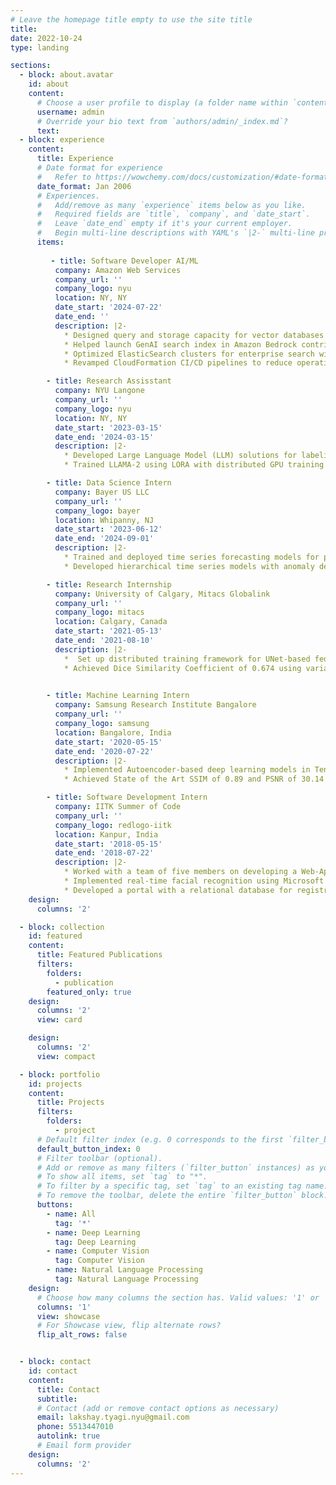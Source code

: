 ```yaml
---
# Leave the homepage title empty to use the site title
title:
date: 2022-10-24
type: landing

sections:
  - block: about.avatar
    id: about
    content:
      # Choose a user profile to display (a folder name within `content/authors/`)
      username: admin
      # Override your bio text from `authors/admin/_index.md`?
      text:
  - block: experience
    content:
      title: Experience
      # Date format for experience
      #   Refer to https://wowchemy.com/docs/customization/#date-format
      date_format: Jan 2006
      # Experiences.
      #   Add/remove as many `experience` items below as you like.
      #   Required fields are `title`, `company`, and `date_start`.
      #   Leave `date_end` empty if it's your current employer.
      #   Begin multi-line descriptions with YAML's `|2-` multi-line prefix.
      items:
       
         - title: Software Developer AI/ML
          company: Amazon Web Services
          company_url: ''
          company_logo: nyu
          location: NY, NY
          date_start: '2024-07-22'
          date_end: ''
          description: |2-
            * Designed query and storage capacity for vector databases optimized for Retrieval Augmented Generation (RAG) purposes
            * Helped launch GenAI search index in Amazon Bedrock contributing to CRUD APIs in backend (Java) and frontend (TS)
            * Optimized ElasticSearch clusters for enterprise search with reduction in latency by 47% and savings of >150,000$ per year
            * Revamped CloudFormation CI/CD pipelines to reduce operations overhead by 23% and improve deployment frequency

        - title: Research Assisstant
          company: NYU Langone
          company_url: ''
          company_logo: nyu
          location: NY, NY
          date_start: '2023-03-15'
          date_end: '2024-03-15'
          description: |2-
            * Developed Large Language Model (LLM) solutions for labeling medical reports with labels along with explanations
            * Trained LLAMA-2 using LORA with distributed GPU training in PyTorch to improve Macro F1 score to 0.89

        - title: Data Science Intern
          company: Bayer US LLC
          company_url: ''
          company_logo: bayer
          location: Whipanny, NJ
          date_start: '2023-06-12'
          date_end: '2024-09-01'
          description: |2-
            * Trained and deployed time series forecasting models for predicting dollar sales worth more than 100 million in DataBricks and SnowFlake
            * Developed hierarchical time series models with anomaly detection to model dependency between different categories and brands of products

        - title: Research Internship
          company: University of Calgary, Mitacs Globalink 
          company_url: ''
          company_logo: mitacs
          location: Calgary, Canada
          date_start: '2021-05-13'
          date_end: '2021-08-10'
          description: |2-
            *  Set up distributed training framework for UNet-based federated learning models in brain tumor segmentation
            * Achieved Dice Similarity Coefficient of 0.674 using variable local tuning of client parameters implemented in PyTorch

         
        - title: Machine Learning Intern
          company: Samsung Research Institute Bangalore
          company_url: ''
          company_logo: samsung
          location: Bangalore, India
          date_start: '2020-05-15'
          date_end: '2020-07-22'
          description: |2-
            * Implemented Autoencoder-based deep learning models in TensorFlow for denoising grainy, low-light videos
            * Achieved State of the Art SSIM of 0.89 and PSNR of 30.14 in high-quality video generation using perceptual loss

        - title: Software Development Intern
          company: IITK Summer of Code
          company_url: ''
          company_logo: redlogo-iitk
          location: Kanpur, India
          date_start: '2018-05-15'
          date_end: '2018-07-22'
          description: |2-
            * Worked with a team of five members on developing a Web-App for taking attendance using facial recognition
            * Implemented real-time facial recognition using Microsoft Azure Face API and OpenCV
            * Developed a portal with a relational database for registration and viewing attendance using Django and added email support for notifications
    design:
      columns: '2'

  - block: collection
    id: featured
    content:
      title: Featured Publications
      filters:
        folders:
          - publication
        featured_only: true
    design:
      columns: '2'
      view: card

    design:
      columns: '2'
      view: compact

  - block: portfolio
    id: projects
    content:
      title: Projects
      filters:
        folders:
          - project
      # Default filter index (e.g. 0 corresponds to the first `filter_button` instance below).
      default_button_index: 0
      # Filter toolbar (optional).
      # Add or remove as many filters (`filter_button` instances) as you like.
      # To show all items, set `tag` to "*".
      # To filter by a specific tag, set `tag` to an existing tag name.
      # To remove the toolbar, delete the entire `filter_button` block.
      buttons:
        - name: All
          tag: '*'
        - name: Deep Learning
          tag: Deep Learning
        - name: Computer Vision
          tag: Computer Vision
        - name: Natural Language Processing
          tag: Natural Language Processing
    design:
      # Choose how many columns the section has. Valid values: '1' or '2'.
      columns: '1'
      view: showcase
      # For Showcase view, flip alternate rows?
      flip_alt_rows: false


  - block: contact
    id: contact
    content:
      title: Contact
      subtitle:
      # Contact (add or remove contact options as necessary)
      email: lakshay.tyagi.nyu@gmail.com
      phone: 5513447010
      autolink: true
      # Email form provider
    design:
      columns: '2'
---
```

